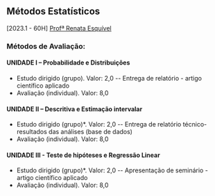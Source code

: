 ## Métodos Estatísticos
[2023.1 - 60H] [Profª Renata Esquível](http://lattes.cnpq.br/8928791014905490) 

### Métodos de Avaliação: 
#### UNIDADE I – Probabilidade e Distribuições
- Estudo dirigido (grupo). Valor: 2,0
-- Entrega de relatório - artigo científico aplicado
- Avaliação (individual). Valor: 8,0
#### UNIDADE II – Descritiva e Estimação intervalar
- Estudo dirigido (grupo)*. Valor: 2,0
-- Entrega de relatório técnico- resultados das análises (base de dados)
- Avaliação (individual). Valor: 8,0
#### UNIDADE III - Teste de hipóteses e Regressão Linear
- Estudo dirigido (grupo)*. Valor: 2,0
-- Apresentação de seminário - artigo científico aplicado
- Avaliação (individual). Valor: 8,0